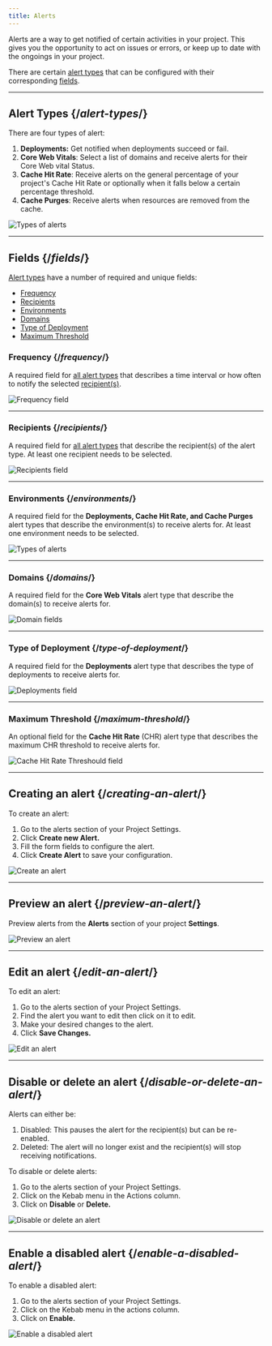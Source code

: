```yaml
---
title: Alerts
---
```


Alerts are a way to get notified of certain activities in your project.
This gives you the opportunity to act on issues or errors, or keep up to date with the ongoings in your project.

There are certain [alert types](#alert-types) that can be configured with their corresponding [fields](#fields).

<hr/>

## Alert Types {/*alert-types*/}

There are four types of alert:

1. **Deployments:** Get notified when deployments succeed or fail.
2. **Core Web Vitals**: Select a list of domains and receive alerts for their Core Web vital Status.
3. **Cache Hit Rate**: Receive alerts on the general percentage of your project's Cache Hit Rate or optionally when it falls below a certain percentage threshold.
4. **Cache Purges**: Receive alerts when resources are removed from the cache.

![Types of alerts](/images/alerts/alert-types.png)

<hr/>

## Fields {/*fields*/}

[Alert types](#alert-types) have a number of required and unique fields:

- [Frequency](#frequency)
- [Recipients](#recipients)
- [Environments](#environments)
- [Domains](#domains)
- [Type of Deployment](#type-of-deployment)
- [Maximum Threshold](#maximum-threshold)

### Frequency {/*frequency*/}
A required field for [all alert types](#alert-types) that describes a time interval or how often to notify the selected [recipient(s)](#recipients).

![Frequency field](/images/alerts/frequency-field.png)

<hr/>

### Recipients {/*recipients*/}
A required field for [all alert types](#alert-types) that describe the recipient(s) of the alert type. At least one recipient needs to be selected.

![Recipients field](/images/alerts/recipients-field.png)

<hr/>

### Environments {/*environments*/}
A required field for the **Deployments, Cache Hit Rate, and Cache Purges** alert types that describe the environment(s) to receive alerts for. At least one environment needs to be selected.

![Types of alerts](/images/alerts/environments-field.png)

<hr/>

### Domains {/*domains*/}
A required field for the **Core Web Vitals** alert type that describe the domain(s) to receive alerts for.

![Domain fields](/images/alerts/domains-field.png)

<hr/>

### Type of Deployment {/*type-of-deployment*/}
A required field for the **Deployments** alert type that describes the type of deployments to receive alerts for.

![Deployments field](/images/alerts/deployment-type-field.png)

<hr/>

### Maximum Threshold {/*maximum-threshold*/}
An optional field for the **Cache Hit Rate** (CHR) alert type that describes the maximum CHR threshold to receive alerts for.

![Cache Hit Rate Threshould field](/images/alerts/chr-threshold-field.png)

<hr/>

## Creating an alert {/*creating-an-alert*/}

To create an alert:

1. Go to the alerts section of your Project Settings.
2. Click **Create new Alert.**
3. Fill the form fields to configure the alert.
4. Click **Create Alert** to save your configuration.

![Create an alert](/images/alerts/create-alert.png)

<hr/>

## Preview an alert {/*preview-an-alert*/}

Preview alerts from the **Alerts** section of your project **Settings**.

![Preview an alert](/images/alerts/preview-alert.png)

<hr/>

## Edit an alert {/*edit-an-alert*/}

To edit an alert:

1. Go to the alerts section of your Project Settings.
2. Find the alert you want to edit then click on it to edit.
3. Make your desired changes to the alert.
4. Click **Save Changes.**

![Edit an alert](/images/alerts/edit-alert.png)

<hr/>

## Disable or delete an alert {/*disable-or-delete-an-alert*/}

Alerts can either be:

1. Disabled: This pauses the alert for the recipient(s) but can be re-enabled.
2. Deleted: The alert will no longer exist and the recipient(s) will stop receiving notifications.

To disable or delete alerts:

1. Go to the alerts section of your Project Settings.
2. Click on the Kebab menu in the Actions column.
3. Click on **Disable** or **Delete.**

![Disable or delete an alert](/images/alerts/disable-delete-alert.png)

<hr/>

## Enable a disabled alert {/*enable-a-disabled-alert*/}

To enable a disabled alert:

1. Go to the alerts section of your Project Settings.
2. Click on the Kebab menu in the actions column.
3. Click on **Enable.**

![Enable a disabled alert](/images/alerts/enable-alert.png)